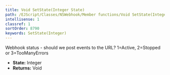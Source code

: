 ```yaml
---
title: Void SetState(Integer State)
path: /EJScript/Classes/NSWebhook/Member functions/Void SetState(Integer p_0)
intellisense: 1
classref: 1
sortOrder: 8790
keywords: SetState(Integer)
---
```



Webhook status - should we post events to the URL? 1=Active, 2=Stopped or 3=TooManyErrors



* **State:** Integer
* **Returns:** Void


